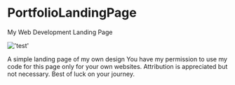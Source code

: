 # PortfolioLandingPage
My Web Development Landing Page

!['test'](https://github.com/eggsmayhem/Yangbot/blob/main/promotional/portsnip2.png)

A simple landing page of my own design
You have my permission to use my code for this page only for your own websites.
Attribution is appreciated but not necessary.
Best of luck on your journey.
